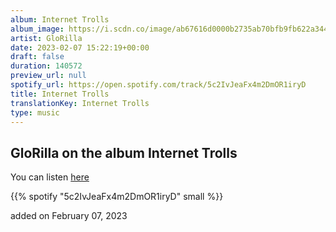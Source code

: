 ```yaml
---
album: Internet Trolls
album_image: https://i.scdn.co/image/ab67616d0000b2735ab70bfb9fb622a344142fed
artist: GloRilla
date: 2023-02-07 15:22:19+00:00
draft: false
duration: 140572
preview_url: null
spotify_url: https://open.spotify.com/track/5c2IvJeaFx4m2DmOR1iryD
title: Internet Trolls
translationKey: Internet Trolls
type: music
---
```


## GloRilla on the album Internet Trolls

You can listen [here](https://open.spotify.com/track/5c2IvJeaFx4m2DmOR1iryD)

{{% spotify "5c2IvJeaFx4m2DmOR1iryD" small %}}

added on February 07, 2023